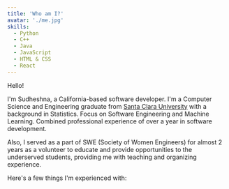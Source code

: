 ```yaml
---
title: 'Who am I?'
avatar: './me.jpg'
skills:
  - Python
  - C++
  - Java
  - JavaScript
  - HTML & CSS
  - React
---
```


Hello! 

I'm Sudheshna, a California-based software developer. 
I'm a Computer Science and Engineering graduate from [Santa Clara University](https://www.scu.edu/) with a background in Statistics. Focus on Software Engineering and Machine Learning. Combined professional experience of over a year in software development. 

Also, I served as a part of SWE (Society of Women Engineers) for almost 2 years as a volunteer to educate and provide opportunities to the underserved students, providing me with teaching and organizing experience. 


Here's a few things I'm experienced with:

